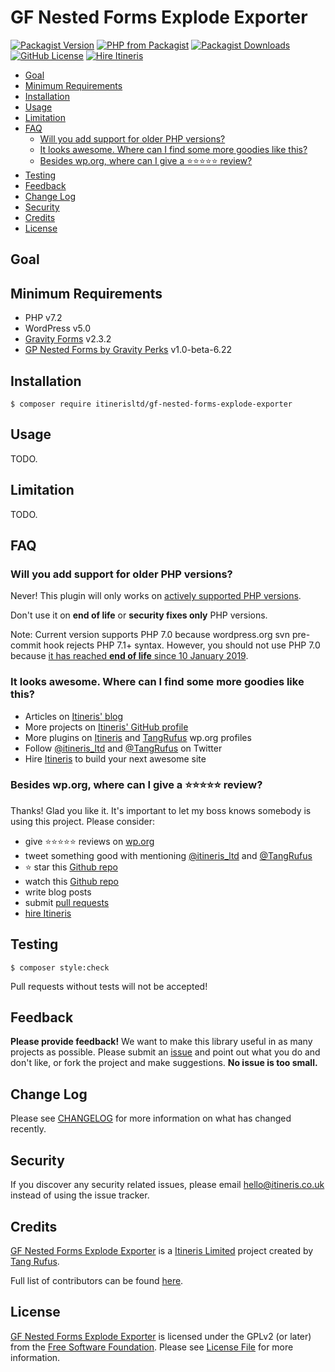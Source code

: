 # GF Nested Forms Explode Exporter

[![Packagist Version](https://img.shields.io/packagist/v/itinerisltd/gf-nested-forms-explode-exporter.svg)](https://packagist.org/packages/itinerisltd/gf-nested-forms-explode-exporter)
[![PHP from Packagist](https://img.shields.io/packagist/php-v/itinerisltd/gf-nested-forms-explode-exporter.svg)](https://packagist.org/packages/itinerisltd/gf-nested-forms-explode-exporter)
[![Packagist Downloads](https://img.shields.io/packagist/dt/itinerisltd/gf-nested-forms-explode-exporter.svg)](https://packagist.org/packages/itinerisltd/gf-nested-forms-explode-exporter)
[![GitHub License](https://img.shields.io/github/license/itinerisltd/gf-nested-forms-explode-exporter.svg)](https://github.com/ItinerisLtd/gf-nested-forms-explode-exporter/blob/master/LICENSE)
[![Hire Itineris](https://img.shields.io/badge/Hire-Itineris-ff69b4.svg)](https://www.itineris.co.uk/contact/)


<!-- START doctoc generated TOC please keep comment here to allow auto update -->
<!-- DON'T EDIT THIS SECTION, INSTEAD RE-RUN doctoc TO UPDATE -->


- [Goal](#goal)
- [Minimum Requirements](#minimum-requirements)
- [Installation](#installation)
- [Usage](#usage)
- [Limitation](#limitation)
- [FAQ](#faq)
  - [Will you add support for older PHP versions?](#will-you-add-support-for-older-php-versions)
  - [It looks awesome. Where can I find some more goodies like this?](#it-looks-awesome-where-can-i-find-some-more-goodies-like-this)
  - [Besides wp.org, where can I give a :star::star::star::star::star: review?](#besides-wporg-where-can-i-give-a-starstarstarstarstar-review)
- [Testing](#testing)
- [Feedback](#feedback)
- [Change Log](#change-log)
- [Security](#security)
- [Credits](#credits)
- [License](#license)

<!-- END doctoc generated TOC please keep comment here to allow auto update -->

## Goal


## Minimum Requirements

- PHP v7.2
- WordPress v5.0
- [Gravity Forms](https://www.gravityforms.com/) v2.3.2
- [GP Nested Forms by Gravity Perks](https://gravitywiz.com/documentation/gravity-forms-nested-forms/) v1.0-beta-6.22

## Installation

```sh-session
$ composer require itinerisltd/gf-nested-forms-explode-exporter
```

## Usage

TODO.

## Limitation

TODO.

## FAQ

### Will you add support for older PHP versions?

Never! This plugin will only works on [actively supported PHP versions](https://secure.php.net/supported-versions.php).

Don't use it on **end of life** or **security fixes only** PHP versions.

Note: Current version supports PHP 7.0 because wordpress.org svn pre-commit hook rejects PHP 7.1+ syntax. However, you should not use PHP 7.0 because [it has reached **end of life** since 10 January 2019](https://secure.php.net/eol.php).

### It looks awesome. Where can I find some more goodies like this?

- Articles on [Itineris' blog](https://www.itineris.co.uk/blog/)
- More projects on [Itineris' GitHub profile](https://github.com/itinerisltd)
- More plugins on [Itineris](https://profiles.wordpress.org/itinerisltd/#content-plugins) and [TangRufus](https://profiles.wordpress.org/tangrufus/#content-plugins) wp.org profiles
- Follow [@itineris_ltd](https://twitter.com/itineris_ltd) and [@TangRufus](https://twitter.com/tangrufus) on Twitter
- Hire [Itineris](https://www.itineris.co.uk/services/) to build your next awesome site

### Besides wp.org, where can I give a :star::star::star::star::star: review?

Thanks! Glad you like it. It's important to let my boss knows somebody is using this project. Please consider:

- give :star::star::star::star::star: reviews on [wp.org](https://wordpress.org/support/plugin/gf-nested-forms-explode-exporter/reviews/#new-post)
- tweet something good with mentioning [@itineris_ltd](https://twitter.com/itineris_ltd) and [@TangRufus](https://twitter.com/tangrufus)
- ️️:star: star this [Github repo](https://github.com/ItinerisLtd/gf-nested-forms-explode-exporter)
- watch this [Github repo](https://github.com/ItinerisLtd/gf-nested-forms-explode-exporter)
- write blog posts
- submit [pull requests](https://github.com/ItinerisLtd/gf-nested-forms-explode-exporter)
- [hire Itineris](https://www.itineris.co.uk/services/)


## Testing

```sh-session
$ composer style:check
```

Pull requests without tests will not be accepted!

## Feedback

**Please provide feedback!** We want to make this library useful in as many projects as possible.
Please submit an [issue](https://github.com/ItinerisLtd/gf-nested-forms-explode-exporter/issues/new) and point out what you do and don't like, or fork the project and make suggestions.
**No issue is too small.**

## Change Log

Please see [CHANGELOG](./CHANGELOG.md) for more information on what has changed recently.

## Security

If you discover any security related issues, please email [hello@itineris.co.uk](mailto:hello@itineris.co.uk) instead of using the issue tracker.

## Credits

[GF Nested Forms Explode Exporter](https://github.com/ItinerisLtd/gf-nested-forms-explode-exporter) is a [Itineris Limited](https://www.itineris.co.uk/) project created by [Tang Rufus](https://typist.tech).

Full list of contributors can be found [here](https://github.com/ItinerisLtd/gf-nested-forms-explode-exporter/graphs/contributors).

## License

[GF Nested Forms Explode Exporter](https://github.com/ItinerisLtd/gf-nested-forms-explode-exporter) is licensed under the GPLv2 (or later) from the [Free Software Foundation](http://www.fsf.org/).
Please see [License File](LICENSE) for more information.

